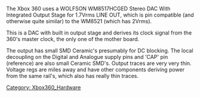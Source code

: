The Xbox 360 uses a WOLFSON WM8517HCGED Stereo DAC With Integrated
Output Stage for 1.7Vrms LINE OUT, which is pin compatible (and
otherwise quite similar) to the WM8521 (which has 2Vrms).

This is a DAC with built in output stage and derives its clock signal
from the 360's master clock, the only one of the mother board.

The output has small SMD Ceramic's presumably for DC blocking. The local
decoupling on the Digital and Analogue supply pins and 'CAP' pin
(reference) are also small Ceramic SMD's. Output traces are very very
thin. Voltage regs are miles away and have other components deriving
power from the same rail's, which also has really thin traces.

[Category: Xbox360_Hardware](Category_Xbox360_Hardware)
